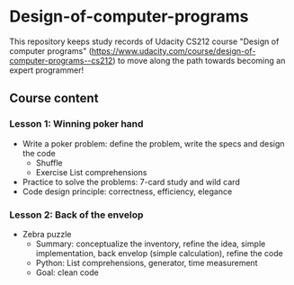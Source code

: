 # Design-of-computer-programs

This repository keeps study records of Udacity CS212 course "Design of computer programs" (https://www.udacity.com/course/design-of-computer-programs--cs212) to move along the path towards becoming an expert programmer! 

## Course content
### Lesson 1: Winning poker hand
- Write a poker problem: define the problem, write the specs and design the code
    - Shuffle
    - Exercise List comprehensions
- Practice to solve the problems: 7-card study and wild card
- Code design principle: correctness, efficiency, elegance
    
### Lesson 2: Back of the envelop
- Zebra puzzle
    - Summary: conceptualize the inventory, refine the idea, simple implementation, back envelop (simple calculation), refine the code
    - Python: List comprehensions, generator, time measurement
    - Goal: clean code
